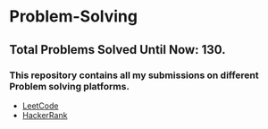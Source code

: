 # Problem-Solving
## Total Problems Solved Until Now: 130.
### This repository contains all my submissions on different Problem solving platforms.
  * [LeetCode](https://leetcode.com/HMarsafy/)
  * [HackerRank](https://www.hackerrank.com/hassan_marsafy)
  
